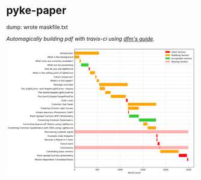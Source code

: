 # pyke-paper
dump: wrote maskfile.txt

*Automagically building pdf with travis-ci using [dfm's guide](http://dfm.io/posts/travis-latex/).*

![](texdiag.png)
